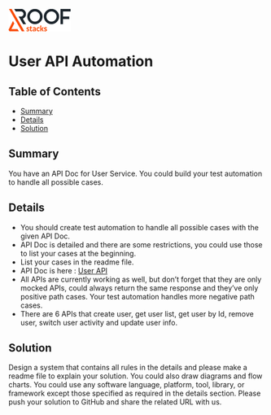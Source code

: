 ![RoofStacks Logo](../../roofstacks-logo.png)

# User API Automation

## Table of Contents
- [Summary](#summary)
- [Details](#details)
- [Solution](#solution)

## Summary
You have an API Doc for User Service. You could build your test automation to handle all possible cases.

## Details
- You should create test automation to handle all possible cases with the given API Doc.
- API Doc is detailed and there are some restrictions, you could use those to list your cases at the beginning.
- List your cases in the readme file.
- API Doc is here : [User API](https://documenter.getpostman.com/view/20013566/2sAXxY4ogc)
- All APIs are currently working as well, but don’t forget that they are only mocked APIs, could always return the same response and they’ve only positive path cases. Your test automation handles more negative path cases.
- There are 6 APIs that create user, get user list, get user by Id, remove user, switch user activity and update user info.

## Solution
Design a system that contains all rules in the details and please make a readme file to explain your solution. You could also draw diagrams and flow charts. You could use any software language, platform, tool, library, or framework except those specified as required in the details section. Please push your solution to GitHub and share the related URL with us.
